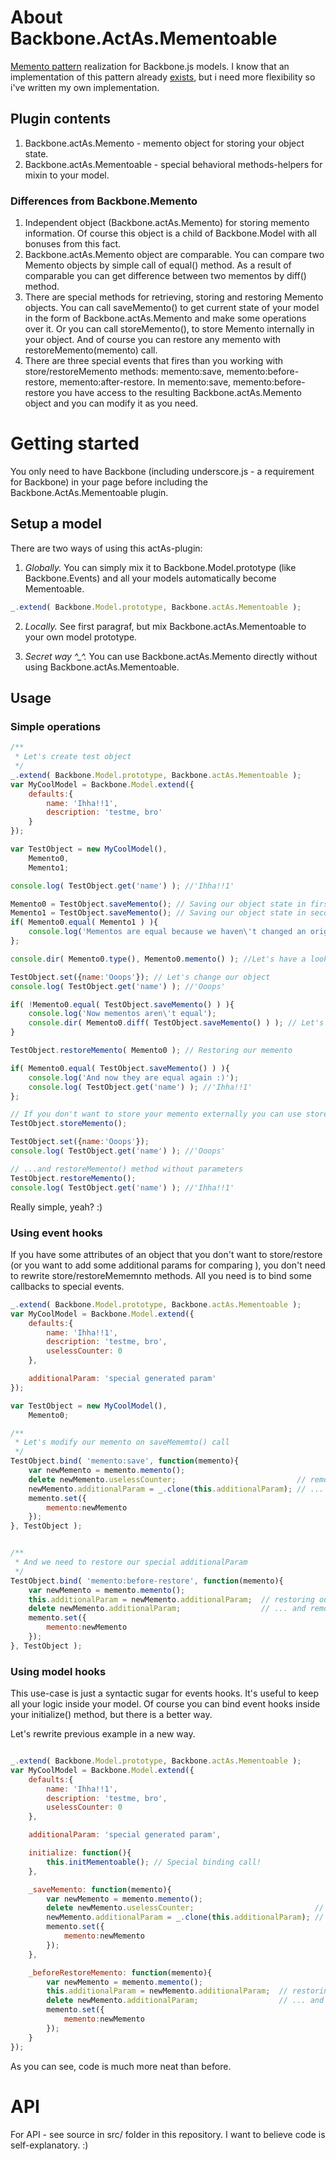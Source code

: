 # About Backbone.ActAs.Mementoable

[Memento pattern](http://sourcemaking.com/design_patterns/memento) realization for Backbone.js models.
I know that an implementation of this pattern already [exists](https://github.com/derickbailey/backbone.memento),
but i need more flexibility so i've written my own implementation.

## Plugin contents

1.	Backbone.actAs.Memento - memento object for storing your object state.
2.	Backbone.actAs.Mementoable - special behavioral methods-helpers for mixin to your model.

### Differences from Backbone.Memento

1.	Independent object (Backbone.actAs.Memento) for storing memento information.
	Of course this object is a child of Backbone.Model with all bonuses from this fact.
2.	Backbone.actAs.Memento object are comparable. You can compare two Memento objects by simple call of equal() method. As a result of comparable you can get difference between two mementos by diff() method.
3.	There are special methods for retrieving, storing and restoring Memento objects.
	You can call saveMemento() to get current state of your model in the form of Backbone.actAs.Memento and make some operations over it.
	Or you can call storeMemento(), to store Memento internally in your object.
	And of course you can restore any memento with restoreMemento(memento) call.
4.	There are three special events that fires than you working with store/restoreMemento methods: memento:save, memento:before-restore, memento:after-restore.
	In memento:save, memento:before-restore you have access to the resulting Backbone.actAs.Memento object and you can modify it as you need.

# Getting started

You only need to have Backbone (including underscore.js - a requirement for Backbone) in your page before including the Backbone.ActAs.Mementoable plugin.

## Setup a model

There are two ways of using this actAs-plugin:

1.	*Globally.* You can simply mix it to Backbone.Model.prototype (like Backbone.Events) and all your models automatically become Mementoable.
```javascript
_.extend( Backbone.Model.prototype, Backbone.actAs.Mementoable );
```

2.	*Locally.* See first paragraf, but mix Backbone.actAs.Mementoable to your own model prototype.

3.	*Secret way ^_^.* You can use Backbone.actAs.Memento directly without using Backbone.actAs.Mementoable.

## Usage

### Simple operations

```javascript
/**
 * Let's create test object
 */
_.extend( Backbone.Model.prototype, Backbone.actAs.Mementoable );
var MyCoolModel = Backbone.Model.extend({
	defaults:{
		name: 'Ihha!!1',
		description: 'testme, bro'
	}
});

var TestObject = new MyCoolModel(),
	Memento0,
	Memento1;

console.log( TestObject.get('name') ); //'Ihha!!1'

Memento0 = TestObject.saveMemento(); // Saving our object state in first memento
Memento1 = TestObject.saveMemento(); // Saving our object state in second memento
if( Memento0.equal( Memento1 ) ){
	console.log('Mementos are equal because we haven\'t changed an original object');
};

console.dir( Memento0.type(), Memento0.memento() ); //Let's have a look inside our memento

TestObject.set({name:'Ooops'}); // Let's change our object
console.log( TestObject.get('name') ); //'Ooops'

if( !Memento0.equal( TestObject.saveMemento() ) ){
	console.log('Now mementos aren\'t equal');
	console.dir( Memento0.diff( TestObject.saveMemento() ) ); // Let's see what is different form our saved state
}

TestObject.restoreMemento( Memento0 ); // Restoring our memento

if( Memento0.equal( TestObject.saveMemento() ) ){
	console.log('And now they are equal again :)');
	console.log( TestObject.get('name') ); //'Ihha!!1'
};

// If you don't want to store your memento externally you can use storeMemento() method...
TestObject.storeMemento();

TestObject.set({name:'Ooops'});
console.log( TestObject.get('name') ); //'Ooops'

// ...and restoreMemento() method without parameters
TestObject.restoreMemento();
console.log( TestObject.get('name') ); //'Ihha!!1'

```
Really simple, yeah? :)

### Using event hooks

If you have some attributes of an object that you don't want to store/restore
(or you want to add some additional params for comparing ),
you don't need to rewrite store/restoreMememnto methods. All you need is to bind
some callbacks to special events.

```javascript
_.extend( Backbone.Model.prototype, Backbone.actAs.Mementoable );
var MyCoolModel = Backbone.Model.extend({
	defaults:{
		name: 'Ihha!!1',
		description: 'testme, bro',
		uselessCounter: 0
	},

	additionalParam: 'special generated param'
});

var TestObject = new MyCoolModel(),
	Memento0;

/**
 * Let's modify our memento on saveMememto() call
 */
TestObject.bind( 'memento:save', function(memento){
	var newMemento = memento.memento();
	delete newMemento.uselessCounter;							// removing useless param...
	newMemento.additionalParam = _.clone(this.additionalParam);	// ... and adding useful :)
	memento.set({
		memento:newMemento
	});
}, TestObject );


/**
 * And we need to restore our special additionalParam
 */
TestObject.bind( 'memento:before-restore', function(memento){
	var newMemento = memento.memento();
	this.additionalParam = newMemento.additionalParam;	// restoring our special param...
	delete newMemento.additionalParam;					// ... and removing it, to prevent attributes garbaging
	memento.set({
		memento:newMemento
	});
}, TestObject );

```

### Using model hooks

This use-case is just a syntactic sugar for events hooks. It's useful to keep all your logic inside your model.
Of course you can bind event hooks inside your initialize() method, but there is a better way.

Let's rewrite previous example in a new way.

```javascript

_.extend( Backbone.Model.prototype, Backbone.actAs.Mementoable );
var MyCoolModel = Backbone.Model.extend({
	defaults:{
		name: 'Ihha!!1',
		description: 'testme, bro',
		uselessCounter: 0
	},

	additionalParam: 'special generated param',

	initialize: function(){
		this.initMementoable(); // Special binding call!
	},

	_saveMemento: function(memento){
		var newMemento = memento.memento();
		delete newMemento.uselessCounter;							// removing useless param...
		newMemento.additionalParam = _.clone(this.additionalParam);	// ... and adding useful :)
		memento.set({
			memento:newMemento
		});
	},

	_beforeRestoreMemento: function(memento){
		var newMemento = memento.memento();
		this.additionalParam = newMemento.additionalParam;	// restoring our special param...
		delete newMemento.additionalParam;					// ... and removing it, to prevent attributes garbaging
		memento.set({
			memento:newMemento
		});
	}
});
```
As you can see, code is much more neat than before.

# API

For API - see source in src/ folder in this repository. I want to believe code is self-explanatory. :)
